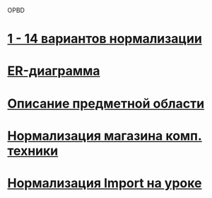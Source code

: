 OPBD
# [1 - 14 вариантов нормализации](https://disk.yandex.ru/i/ZCDkvjCbf948aw)
# [ER-диаграмма](https://disk.yandex.ru/i/P9ytv85u8CRg0w)
# [Описание предметной области](https://disk.yandex.ru/i/q-WnOOP6PMNTJQ)
# [Нормализация магазина комп. техники](https://disk.yandex.ru/i/q-WnOOP6PMNTJQ)
# [Нормализация Import на уроке](https://disk.yandex.ru/edit/disk/disk%2F14.09%20про%2FИгнатьев%2Fimport%20на%20уроке%20Игнатьев.xlsx?sk=y0481c8592ea89ef386f350dc93ba0d45)

